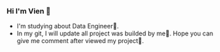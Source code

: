 ### Hi I'm Vien 👋
  - I'm studying about Data Engineer👧.
  - In my git, I will update all project was builded by me💪. 
  Hope you can give me comment after viewed my project💜.
<!--
**I

Here are some ideas to get you started:

- 🔭 I’m currently working on ...
- 🌱 I’m currently learning ...
- 👯 I’m looking to collaborate on ...
- 🤔 I’m looking for help with ...
- 💬 Ask me about ...
- 📫 How to reach me: ...
- 😄 Pronouns: ...
- ⚡ Fun fact: ...
-->
